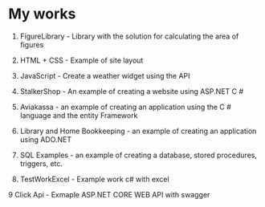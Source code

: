 # My works

1. FigureLibrary - Library with the solution for calculating the area of figures

2. HTML + CSS - Example of site layout

3. JavaScript - Create a weather widget using the API

4. StalkerShop - An example of creating a website using ASP.NET C #

5. Aviakassa - an example of creating an application using the C # language and the entity Framework

6. Library and Home Bookkeeping - an example of creating an application using ADO.NET

7. SQL Examples - an example of creating a database, stored procedures, triggers, etc.

8. TestWorkExcel - Example work c# with excel

9 Click Api - Exmaple ASP.NET CORE WEB API with swagger
